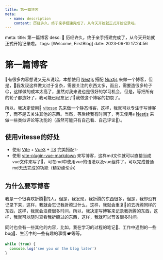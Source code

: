 ```yaml
---
title: 第一篇博客
meta:
  - name: description
    content: 历经许久，终于亲手搭建完成了，从今天开始就正式开始记录啦。
---
```


<route lang="yaml">
meta:
  title: 第一篇博客
  desc: 🥳 历经许久，终于亲手搭建完成了，从今天开始就正式开始记录啦。
  tags: [Welcome, FirstBlog]
  date: 2023-06-10 17:24:56
</route>

# 第一篇博客

🥳有很多内容想说又无从说起，本想使用 [Nestjs](https://nestjs.com/) 搭配 [Nuxtjs](https://nuxt.com/) 来做一个博客，但是，🤔我发现这样做太过于复杂，需要关注的东西太多，而且，需要造很多轮子😔，这样做的成本太高了，虽然对我来说也是很好的学习机会，但是，等把所有的轮子都造好了，我可能已经忘记了😬我做这个博客的初衷了。

所以，我决定使用🎉 [vitesse](https://github.com/antfu/vitesse) 先来做一个静态博客，这样，我就可以专注于写博客了，而不是去关注其他的东西。当然，等后续我有时间了，再去使用✊ [Nestjs](https://nestjs.com/) 来做一些类似评论等功能的（虽然可能只有自己看、自己评论🤣）。

## 使用vitesse的好处

- 使用 [Vite](https://vitejs.dev/) + [Vue3](https://v3.vuejs.org/) + [TS](https://www.typescriptlang.org/) 完美搭配✨
- 使用 [vite-plugin-vue-markdown](https://github.com/antfu/vite-plugin-vue-markdown) 来写博客，这样md文件就可以直接当成vue文件来写了🤗，可在md中使用vue的语法以及vue组件了，可以完成普通md无法完成的功能（精彩绝伦👍）

## 为什么要写博客

我是一个很喜欢折腾🤯的人，但是，我发现，我折腾的东西很多，但是，我却没有记录下来，这样，我就会忘记我折腾过什么，这样，我就会重复🧐的去折腾同样的东西，这样，我就会浪费很多时间，所以，我决定写博客来记录我折腾的东西，这样，我就可以随时查看我折腾过的东西，这样，我就可以节省很多时间。

同时也会有一些其他的内容，比如，我在学习的过程的笔记📔、工作中遇到的一些bug🐞、生活中的一些有趣的事情🏕️等等。

```js
while (true) {
  console.log('see you on the blog later')
}
```
